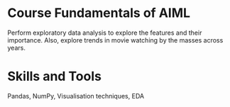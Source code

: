 # Course Fundamentals of AIML

Perform exploratory data analysis to explore the features and their importance. Also, explore trends in movie watching by the masses across years.

# Skills and Tools

Pandas, NumPy, Visualisation techniques, EDA
